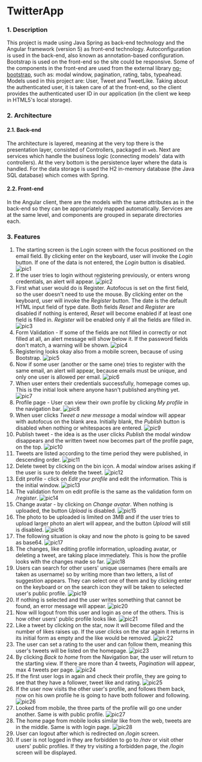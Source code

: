 # TwitterApp

### 1. Description
This project is made using Java Spring as back-end technology and the Angular framework (version 5) as front-end
technology. Autoconfiguration is used in the back-end, also known as annotation-based configuration.
Bootstrap is used on the front-end so the site could be responsive. Some of the components in the front-end are used from the external library
[ng-bootstrap](https://ng-bootstrap.github.io/#/components/accordion/examples), such as: modal window, pagination,
rating, tabs, typeahead. Models used in this project are: User, Tweet and TweetLike.
Taking about the authenticated user, it is taken care of at the front-end,
so the client provides the authenticated user ID in our application (in the client we keep in HTML5's local storage).
### 2. Architecture
#### 2.1. Back-end
The architecture is layered, meaning at the very top there is the presentation layer, consisted of Controllers, 
packaged in `web`. Next are services which handle the business logic (connecting models' data with controllers). At the very bottom is the persistence layer where the data is handled.
For the data storage is used the H2 in-memory database (the Java SQL database) which comes with Spring.
#### 2.2. Front-end
In the Angular client, there are the models with the same attributes as in the back-end so they can be appropriately mapped automatically.
Services are at the same level, and components are grouped in separate directories each.
### 3. Features
1. The starting screen is the Login screen with the focus positioned on the email field. By clicking enter on the keyboard, user will invoke the *Login* button.
If one of the data is not entered, the *Login* button is disabled.
![pic1](prtscs/prtsc1-login.png)
2. If the user tries to login without registering previously, or enters wrong credentials, an alert will appear.
![pic2](prtscs/prtsc2-login-failed.png)
3. First what user would do is Register. Autofocus is set on the first field, so the user doesn't need to use the mouse.
By clicking enter on the keyboard, user will invoke the *Register* button. The date is the default HTML input field of type date.
Both fields *Reset* and *Register* are disabled if nothing is entered, *Reset* will become enabled if at least one field is filled in.
*Register* will be enabled only if all the fields are filled in.
![pic3](prtscs/prtsc3-register.png)
4. Form Validation - If some of the fields are not filled in correctly or not filled at all, an alert message will show below it. If the password fields don't match, a warning will be shown.
![pic4](prtscs/prtsc4-register-failed.png)
5. Registering looks okay also from a mobile screen, because of using Bootstrap.
![pic5](prtscs/prtsc5-register-mobile.PNG)
6. Now if some user (another or the same one) tries to register with the same email, an alert will appear, because emails must be unique, and only one user is allowed per email.
![pic6](prtscs/prtsc6-register-failed.png)
7. When user enters their credentials successfully, homepage comes up. This is the initial look where anyone hasn't published anything yet.
![pic7](prtscs/prtsc7-home-empty.png)
8. Profile page - User can view their own profile by clicking *My profile* in the navigation bar.
![pic8](prtscs/prtsc8-profile.png)
9. When user clicks *Tweet a new message* a modal window will appear with autofocus on the blank area. Initially blank, the *Publish* button is disabled when nothing or whitespaces are entered.
![pic9](prtscs/prtsc9-publish-tweet-empty.png)
10. Publish tweet - the idea is as the user clicks *Publish* the modal window disappears and the written tweet now becomes part of the profile page, on the top.
![pic10](prtscs/prtsc10-publish-tweet.png)
11. Tweets are listed according to the time period they were published, in descending order.
![pic11](prtscs/prtsc11-tweets-list.png)
12. Delete tweet by clicking on the bin icon. A modal window arises asking if the user is sure to delete the tweet.
![pic12](prtscs/prtsc12-delete-tweet.png)
13. Edit profile - click on *Edit your profile* and edit the information. This is the initial window.
![pic13](prtscs/prtsc13-edit-profile.png)
14. The validation form on edit profile is the same as the validation form on */register*.
![pic14](prtscs/prtsc14-edit-profile-failed.png)
15. Change avatar - by clicking on *Change avatar*. When nothing is uploaded, the button *Upload* is disabled.
![pic15](prtscs/prtsc15-change-avatar.png)
16. The photo to be uploaded is limited on 3MB and if the user tries to upload larger photo an alert will appear, and the button *Upload* will still is disabled.
![pic16](prtscs/prtsc16-change-avatar-failed.png)
17. The following situation is okay and now the photo is going to be saved as base64.
![pic17](prtscs/prtsc17-change-avatar.png)
18. The changes, like editing profile information, uploading avatar, or deleting a tweet, are taking place immediately. This is how the profile looks with the changes made so far.
![pic18](prtscs/prtsc18-changed-profile.png)
19. Users can search for other users' unique usernames (here emails are taken as username) so by writing more 
than two letters, a list of suggestion appears. They can select one of them and by clicking enter on the 
keyboard or on the search icon they will be taken to selected user's public profile.
![pic19](prtscs/prtsc19-user-search.png)
20. If nothing is selected and the user writes something that cannot be found, an error message will appear.
![pic20](prtscs/prtsc20-user-search-failed.png)
21. Now will logout from this user and login as one of the others. This is how other users' public profile looks like.
![pic21](prtscs/prtsc21-public-profile.png)
22. Like a tweet by clicking on the star, now it will become filled and the number of likes raises up. If the user clicks on the star again it returns in its initial form as empty and the like would be removed. 
![pic22](prtscs/prtsc22-like-tweet.png)
23. The user can set a rating to the user and can follow them, meaning this user's tweets will be listed on the homepage.
![pic23](prtscs/prtsc23-follow-rating.png)
24. By clicking *Back to home* from the Navigation bar, the user will return to the starting view. If there are more than 4 tweets, *Pagination* will appear, max 4 tweets per page.
![pic24](prtscs/prtsc24-pagination.png)
25. If the first user logs in again and check their profile, they are going to see that they have a follower, tweet like and rating.
![pic25](prtscs/prtsc25-profile.png)
26. If the user now visits the other user's profile, and follows them back, now on his own profile he is going to have both follower and following.
![pic26](prtscs/prtsc26-follow.png)
27. Looked from mobile, the three parts of the profile will go one under another. Same is with public profile.
![pic27](prtscs/prtsc27-profile-mobile.png)
28. The home page from mobile looks similar like from the web, tweets are in the middle. Same is with login page.
![pic28](prtscs/prtsc28-home-mobile.png)
29. User can logout after which is redirected on */login* screen.
30. If user is not logged in they are forbidden to go to */nav* or visit other users' public profiles. If they try visiting a forbidden page, the */login* screen will be displayed.
